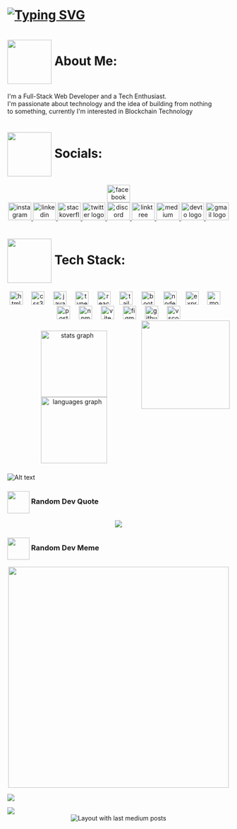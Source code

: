 



# [![Typing SVG](https://readme-typing-svg.herokuapp.com?font=Fira+Code&weight=800&duration=1000&pause=1000&color=F78C8C&random=false&width=435&lines=I'm+Brent+King+Valino;I'm+a+Full-Stack+Web+Developer;A+Tech+Enthusiast)](https://git.io/typing-svg)


# <img src="https://media.giphy.com/media/eYiTd4Ip9D1SdS3esc/giphy.gif" align="center" width="100"/> About Me:
I'm a Full-Stack Web Developer and a Tech Enthusiast.<br>I'm passionate about technology and the idea of building from nothing<br>to something, currently I'm interested in Blockchain Technology


# <img src="https://media.giphy.com/media/tbPw5VZlwzXBGkP0JN/giphy.gif" width="100" align="center"/> Socials:
<div align="center">
    <div>
  <a href="https://www.facebook.com/kngval21/" target="_blank">
    <img src="https://raw.githubusercontent.com/maurodesouza/profile-readme-generator/master/src/assets/icons/social/facebook/default.svg" width="52" height="40" alt="facebook logo"  />
  </a>
    </div>
  
  <a href="https://www.instagram.com/kngval.dev/" target="_blank">
    <img src="https://raw.githubusercontent.com/maurodesouza/profile-readme-generator/master/src/assets/icons/social/instagram/default.svg" width="52" height="40" alt="instagram logo"  />
  </a>
  <a href="https://www.linkedin.com/in/brent-king-valino-0400aa288/" target="_blank">
    <img src="https://raw.githubusercontent.com/maurodesouza/profile-readme-generator/master/src/assets/icons/social/linkedin/default.svg" width="52" height="40" alt="linkedin logo"  />
  </a>
  <a href="https://stackoverflow.com/users/23075881/brent-v" target="_blank">
    <img src="https://raw.githubusercontent.com/maurodesouza/profile-readme-generator/master/src/assets/icons/social/stackoverflow/default.svg" width="52" height="40" alt="stackoverflow logo"  />
  </a>
  <a href="https://twitter.com/kngval_" target="_blank">
    <img src="https://raw.githubusercontent.com/maurodesouza/profile-readme-generator/master/src/assets/icons/social/twitter/default.svg" width="52" height="40" alt="twitter logo"  />
  </a>
  <a href="kngval" target="_blank">
    <img src="https://raw.githubusercontent.com/maurodesouza/profile-readme-generator/master/src/assets/icons/social/discord/default.svg" width="52" height="40" alt="discord logo"  />
  </a>
  <a href="https://linktr.ee/kngval?fbclid=IwAR1OUOwm5dzhH8uzgX4FSLkmHMeRaYH49wID4aWwIwUCABOpYXULYIsD1-c" target="_blank">
    <img src="https://raw.githubusercontent.com/maurodesouza/profile-readme-generator/master/src/assets/icons/social/linktree/default.svg" width="52" height="40" alt="linktree logo"  />
  </a>
  <a href="https://medium.com/@kngval" target="_blank">
    <img src="https://raw.githubusercontent.com/maurodesouza/profile-readme-generator/master/src/assets/icons/social/medium/default.svg" width="52" height="40" alt="medium logo"  />
  </a>
  <a href="https://dev.to/kngval" target="_blank">
    <img src="https://raw.githubusercontent.com/maurodesouza/profile-readme-generator/master/src/assets/icons/social/devto/default.svg" width="52" height="40" alt="devto logo"  />
  </a>
  <a href="brentvalino61@gmail.com" target="_blank">
    <img src="https://raw.githubusercontent.com/maurodesouza/profile-readme-generator/master/src/assets/icons/social/gmail/default.svg" width="52" height="40" alt="gmail logo"  />
  </a>
</div>

# <img src="https://media.giphy.com/media/cmCEsJZHYBPels360q/giphy.gif" width="100" align="center"/> Tech Stack:
<div align="center">
  <img src="https://cdn.jsdelivr.net/gh/devicons/devicon/icons/html5/html5-original.svg" height="30" alt="html5 logo"  />
  <img width="12" />
  <img src="https://cdn.jsdelivr.net/gh/devicons/devicon/icons/css3/css3-original.svg" height="30" alt="css3 logo"  />
  <img width="12" />
  <img src="https://cdn.jsdelivr.net/gh/devicons/devicon/icons/javascript/javascript-original.svg" height="30" alt="javascript logo"  />
  <img width="12" />
  <img src="https://cdn.jsdelivr.net/gh/devicons/devicon/icons/typescript/typescript-original.svg" height="30" alt="typescript logo"  />
  <img width="12" />
  <img src="https://cdn.jsdelivr.net/gh/devicons/devicon/icons/react/react-original.svg" height="30" alt="react logo"  />
  <img width="12" />
  <img src="https://cdn.simpleicons.org/tailwindcss/06B6D4" height="30" alt="tailwindcss logo"  />
  <img width="12" />
  <img src="https://skillicons.dev/icons?i=bootstrap" height="30" alt="bootstrap logo"  />
  <img width="12" />
  <img src="https://cdn.jsdelivr.net/gh/devicons/devicon/icons/nodejs/nodejs-original.svg" height="30" alt="nodejs logo"  />
  <img width="12" />
  <img src="https://skillicons.dev/icons?i=express" height="30" alt="express logo"  />
  <img width="12" />
  <img src="https://skillicons.dev/icons?i=mongodb" height="30" alt="mongodb logo"  />
  <img width="12" />
  <img src="https://cdn.simpleicons.org/postman/FF6C37" height="30" alt="postman logo"  />
  <img width="12" />
  <img src="https://cdn.simpleicons.org/npm/CB3837" height="30" alt="npm logo"  />
  <img width="12" />
  <img src="https://skillicons.dev/icons?i=vite" height="30" alt="vite logo"  />
  <img width="12" />
  <img src="https://skillicons.dev/icons?i=figma" height="30" alt="figma logo"  />
  <img width="12" />
  <img src="https://skillicons.dev/icons?i=github" height="30" alt="github logo"  />
  <img width="12" />
  <img src="https://cdn.jsdelivr.net/gh/devicons/devicon/icons/vscode/vscode-original.svg" height="30" alt="vscode logo"  />
</div>
<img align="right" height="200" src="https://media.giphy.com/media/VbnUQpnihPSIgIXuZv/giphy.gif"  />


  ###
<div align="center">
  <img src="https://github-readme-stats.vercel.app/api?username=kngval&hide_title=false&hide_rank=false&show_icons=true&include_all_commits=true&count_private=true&disable_animations=false&theme=dracula&locale=en&hide_border=false&order=1" height="150" alt="stats graph"  />
  <img src="https://github-readme-stats.vercel.app/api/top-langs?username=kngval&locale=en&hide_title=false&layout=compact&card_width=320&langs_count=5&theme=dracula&hide_border=false&order=2" height="150" alt="languages graph"  />
</div>

  
 
 ###

![Alt text](https://spotify-recently-played-readme.vercel.app/api?user=mjobl4khvd5w3n7xxmfwodmdm&width=1000)



### <img src="https://media.giphy.com/media/Sg3d0o2dsKzPOGo7VE/giphy.gif" align="center" width="50"/> Random Dev Quote
<div align="center">
  <img src="https://quotes-github-readme.vercel.app/api?type=horizontal&theme=radicalalign=center" />
</div>

### <img src="https://media.giphy.com/media/BXjqytvu9bKzCUHdzz/giphy.gif" width="50" align="center"/> Random Dev Meme

<div align="center">
<img src='https://randommeme-five.vercel.app/' style="height: 500px;" />
</div>

[![](https://visitcount.itsvg.in/api?id=kngval&icon=0&color=0)](https://visitcount.itsvg.in)

<img src="https://media.giphy.com/media/VbnUQpnihPSIgIXuZv/giphy.gif" />


<div align="center">
  <img src="https://github-read-medium-git-main.pahlevikun.vercel.app/latest?limit=4&username=@kngval&theme=radical" alt="Layout with last medium posts"  />
</div>



